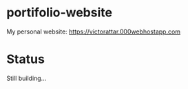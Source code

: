 # portifolio-website
My personal website: https://victorattar.000webhostapp.com

# Status
Still building...
